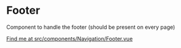 # Footer

Component to handle the footer (should be present on every page)

[Find me at src/components/Navigation/Footer.vue](https://github.com/FAIRsharing/fairsharing.github.io/tree/master/src/components/Navigation/Footer.vue)